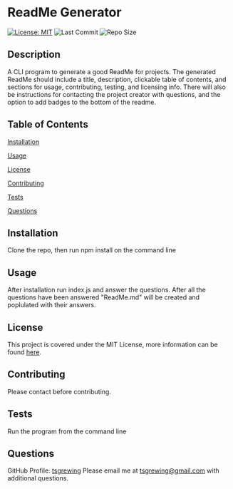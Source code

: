 # ReadMe Generator
  [![License: MIT](https://img.shields.io/badge/License-MIT-yellow.svg)](https://opensource.org/licenses/MIT) ![Last Commit](https://img.shields.io/github/last-commit/tsgrewing/ReadMe-Generator) ![Repo Size](https://img.shields.io/github/repo-size/tsgrewing/ReadMe-Generator)

  ## Description
  A CLI program to generate a good ReadMe for projects. The generated ReadMe should include a title, description, clickable table of contents, and sections for usage, contributing, testing, and licensing info. There will also be instructions for contacting the project creator with questions, and the option to add badges to the bottom of the readme.
  
  ## Table of Contents
  [Installation](#Installation)

  [Usage](#Usage)

  [License](#License)

  [Contributing](#Contributing)

  [Tests](#Tests)

  [Questions](#Questions)
  
  ## Installation
  Clone the repo, then run npm install on the command line
  
  ## Usage
  After installation run index.js and answer the questions. After all the questions have been answered "ReadMe.md" will be created and poplulated with their answers.
  
  ## License
  This project is covered under the MIT License, more information can be found [here](https://opensource.org/licenses/MIT).
  
  ## Contributing
  Please contact before contributing.
  
  ## Tests
  Run the program from the command line
  
  ## Questions 
  GitHub Profile: [tsgrewing](http://github.com/tsgrewing)
  Please email me at tsgrewing@gmail.com with additional questions.
  